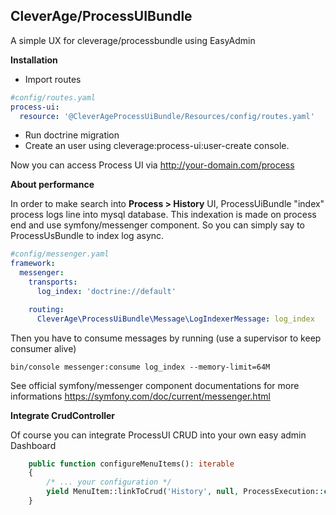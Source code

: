 ## CleverAge/ProcessUIBundle
A simple UX for cleverage/processbundle using EasyAdmin

**Installation**
* Import routes
```yaml
#config/routes.yaml
process-ui:
  resource: '@CleverAgeProcessUiBundle/Resources/config/routes.yaml'
```
* Run doctrine migration
* Create an user using cleverage:process-ui:user-create console.

Now you can access Process UI via http://your-domain.com/process

**About performance**

In order to make search into ****Process > History**** UI, ProcessUiBundle "index" process logs line into mysql database.
This indexation is made on process end and use symfony/messenger component.
So you can simply say to ProcessUsBundle to index log async.

```yaml
#config/messenger.yaml
framework:
  messenger:
    transports:
      log_index: 'doctrine://default'

    routing:
      CleverAge\ProcessUiBundle\Message\LogIndexerMessage: log_index
```

Then you have to consume messages by running (use a supervisor to keep consumer alive)
```
bin/console messenger:consume log_index --memory-limit=64M
```

See official symfony/messenger component documentations for more informations https://symfony.com/doc/current/messenger.html

**Integrate CrudController**

Of course you can integrate ProcessUI CRUD into your own easy admin Dashboard
```php
    public function configureMenuItems(): iterable
    {
        /* ... your configuration */
        yield MenuItem::linkToCrud('History', null, ProcessExecution::class);
    }
```